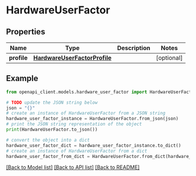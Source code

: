 # HardwareUserFactor


## Properties

Name | Type | Description | Notes
------------ | ------------- | ------------- | -------------
**profile** | [**HardwareUserFactorProfile**](HardwareUserFactorProfile.md) |  | [optional] 

## Example

```python
from openapi_client.models.hardware_user_factor import HardwareUserFactor

# TODO update the JSON string below
json = "{}"
# create an instance of HardwareUserFactor from a JSON string
hardware_user_factor_instance = HardwareUserFactor.from_json(json)
# print the JSON string representation of the object
print(HardwareUserFactor.to_json())

# convert the object into a dict
hardware_user_factor_dict = hardware_user_factor_instance.to_dict()
# create an instance of HardwareUserFactor from a dict
hardware_user_factor_from_dict = HardwareUserFactor.from_dict(hardware_user_factor_dict)
```
[[Back to Model list]](../README.md#documentation-for-models) [[Back to API list]](../README.md#documentation-for-api-endpoints) [[Back to README]](../README.md)


